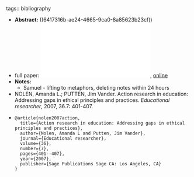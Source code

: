 tags:: bibliography

- **Abstract:** ((6417316b-ae24-4665-9ca0-8a85623b23cf))
- full paper: ![local copy](../assets/Action-Research-in-deducation-ethical-gaps_1679241549274_0.pdf), [online](https://www.researchgate.net/profile/Elena-Novak-2/publication/359924755_A_Research-Practice_Partnership_Approach_for_Co-Designing_a_Culturally_Responsive_Computer_Science_Curriculum_for_Upper_Elementary_Students/links/62cc14e6cab7ba7426e4bbb7/A-Research-Practice-Partnership-Approach-for-Co-Designing-a-Culturally-Responsive-Computer-Science-Curriculum-for-Upper-Elementary-Students.pdf)
- **Notes:**
	- Samuel - lifting to metaphors, deleting notes within 24 hours
- NOLEN, Amanda L.; PUTTEN, Jim Vander. Action research in education: Addressing gaps in ethical principles and practices. *Educational researcher*, 2007, 36.7: 401-407.
- ```
  @article{nolen2007action,
    title={Action research in education: Addressing gaps in ethical principles and practices},
    author={Nolen, Amanda L and Putten, Jim Vander},
    journal={Educational researcher},
    volume={36},
    number={7},
    pages={401--407},
    year={2007},
    publisher={Sage Publications Sage CA: Los Angeles, CA}
  }
  ```